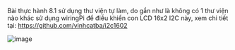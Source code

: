 Bài thực hành 8.1 sử dụng thư viện tự làm, do gần như là không có 1 thư viện nào khác sử dụng wiringPi để điều khiển con LCD 16x2 I2C này, xem chi tiết tại: https://github.com/vinhcatba/i2c1602 

![image](https://user-images.githubusercontent.com/29064137/122945500-d19fb700-d3a2-11eb-84cd-96bd5d9d03cc.png)
